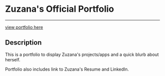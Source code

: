 # Zuzana's Official Portfolio
______________________

[view portfolio here](https://zuzanav.github.io/Portfolio/)


## Description
This is a portfolio to display Zuzana's projects/apps and a quick blurb about herself. 

Portfolio also includes link to Zuzana's Resume and LinkedIn. 
